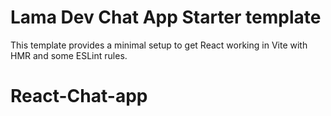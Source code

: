 # Lama Dev Chat App Starter template

This template provides a minimal setup to get React working in Vite with HMR and some ESLint rules.
# React-Chat-app

